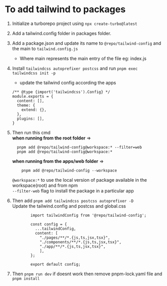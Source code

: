 # To add tailwind to packages

1.  Initialize a turborepo project using `npx create-turbo@latest`

2.  Add a tailwind.config folder in packages folder.

3.  Add a package.json and update its name to `@repo/tailwind-config` and the main to `tailwind.config.js`

    - Where main represents the main entry of the file eg: index.js

4.  Install `tailwindcss autoprefixer postcss` and run `pnpm exec tailwindcss init -p`

    - update the tailwind config according the apps

    ```
    /** @type {import('tailwindcss').Config} */
    module.exports = {
      content: [],
      theme: {
        extend: {},
      },
      plugins: [],
    }
    ```

5.  Then run this cmd  
    **when running from the root folder** =>

          pnpm add @repo/tailwind-config@workspace:* --filter=web
          pnpm add @repo/tailwind-config@workspace:* 

    **when running from the apps/web folder** =>

            pnpm add @repo/tailwind-config --workspace

    `@workspace:*` to use the local version of package available in the workspace(root) and from npm  
     `--filter-web` flag to install the package in a particular app

7.  Then add `pnpm add tailwindcss postcss autoprefixer -D
`  
     Update the tailwind.config and postcss and global.css

                import tailwindConfig from '@repo/tailwind-config';

                const config = {
                  ...tailwindConfig,
                  content: [
                    "./pages/**/*.{js,ts,jsx,tsx}",
                    "./components/**/*.{js,ts,jsx,tsx}",
                    "./app/**/*.{js,ts,jsx,tsx}",
                    ],
                };

                export default config;

8.  Then `pnpm run dev` if doesnt work then remove pnpm-lock.yaml file and `pnpm install`
